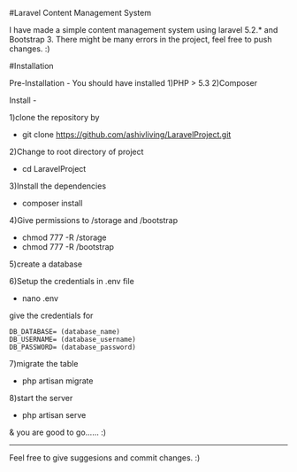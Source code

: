 #Laravel Content Management System

I have made a simple content management system using laravel 5.2.* and Bootstrap 3.
There might be many errors in the project, feel free to push changes. :)

#Installation
 
Pre-Installation -
You should have installed
1)PHP > 5.3
2)Composer

Install - 

1)clone the repository by

 - git clone https://github.com/ashivliving/LaravelProject.git

2)Change to root directory of project

 - cd LaravelProject

3)Install the dependencies

 - composer install

4)Give permissions to /storage and /bootstrap

  - chmod 777 -R /storage
  - chmod 777 -R /bootstrap

5)create a database

6)Setup the credentials in .env file

 - nano .env

 give the credentials for

 	DB_DATABASE= (database_name)
	DB_USERNAME= (database_username)
	DB_PASSWORD= (database_password)

7)migrate the table

 - php artisan migrate

8)start the server

- php artisan serve

& you are good to go...... :)

------------------------------------

Feel free to give suggesions and commit changes. :)
